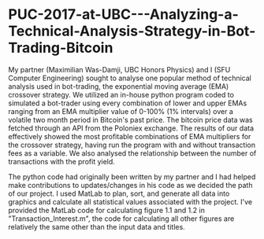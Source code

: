 # PUC-2017-at-UBC---Analyzing-a-Technical-Analysis-Strategy-in-Bot-Trading-Bitcoin
My partner (Maximilian Was-Damji, UBC Honors Physics) and I (SFU Computer Engineering) sought to analyse one popular method of technical analysis used in bot-trading, the exponential moving average (EMA) crossover strategy. We utilized an in-house python program coded to simulated a bot-trader using every combination of lower and upper EMAs ranging from an EMA multiplier value of 0-100% (1% intervals) over a volatile two month period in Bitcoin's past price. The bitcoin price data was fetched through an API from the Poloniex exchange. The results of our data effectively showed the most profitable combinations of EMA multipliers for the crossover strategy, having run the program with and without transaction fees as a variable. We also analysed the relationship between the number of transactions with the profit yield. 

The python code had originally been written by my partner and I had helped make contributions to updates/changes in his code as we decided the path of our project. I used MatLab to plan, sort, and generate all data into graphics and calculate all statistical values associated with the project. I've provided the MatLab code for calculating figure 1.1 and 1.2 in "Transaction_Interest.m", the code for calculating all other figures are relatively the same other than the input data and titles. 


